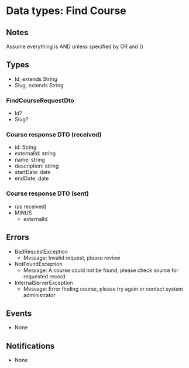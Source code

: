 # Data types: Find Course

## Notes

Assume everything is AND unless specified by OR and ()

## Types

- Id, extends String
- Slug, extends String

### FindCourseRequestDto

- Id?
- Slug?

### Course response DTO (received)

- id: String
- externalId: string
- name: string
- description: string
- startDate: date
- endDate: date

### Course response DTO (sent)

- (as received)
- MINUS
  - externalId

## Errors

- BadRequestException
  - Message: Invalid request, please review
- NotFoundException
  - Message: A course could not be found, please check source for requested record
- InternalServerException
  - Message: Error finding course, please try again or contact system administrator

## Events

- None

## Notifications

- None
